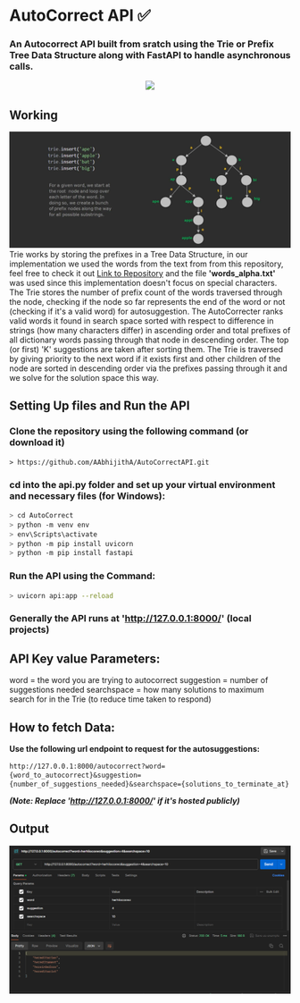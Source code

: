 # AutoCorrect API ✅
### An Autocorrect API built from sratch using the Trie or Prefix Tree Data Structure along with FastAPI to handle asynchronous calls.

<div align='center'>
 <img src="https://skillicons.dev/icons?i=py,fastapi"></img>
</div>

## Working 
![](Trie.jpg)
 Trie works by storing the prefixes in a Tree Data Structure, in our implementation we used the words from the text from from this repository, feel free to check it out [Link to Repository](https://github.com/dwyl/english-words/tree/master) and the file **'words_alpha.txt'** was used since this implementation doesn't focus on special characters.
 The Trie stores the number of prefix count of the words traversed through the node, checking if the node so far represents the end of the word or not (checking if it's a valid word) for autosuggestion. The AutoCorrecter ranks valid words it found in search space sorted with respect to difference in strings (how many characters differ) in ascending order
 and total prefixes of all dictionary words passing through that node in descending order. The top (or first) 'K' suggestions are taken after sorting them. The Trie is traversed by giving priority to the next word if it exists first and other children of the node are sorted in descending order via the prefixes passing through it and we solve for the 
 solution space this way.

## Setting Up files and Run the API
### Clone the repository using the following command (or download it)
```
> https://github.com/AAbhijithA/AutoCorrectAPI.git
```
### cd into the api.py folder and set up your virtual environment and necessary files (for Windows):
```bash
> cd AutoCorrect
> python -m venv env
> env\Scripts\activate
> python -m pip install uvicorn
> python -m pip install fastapi
```
### Run the API using the Command:
```bash
> uvicorn api:app --reload
```
### Generally the API runs at 'http://127.0.0.1:8000/' (local projects)

## API Key value Parameters:

 word = the word you are trying to autocorrect
 suggestion = number of suggestions needed
 searchspace = how many solutions to maximum search for in the Trie (to reduce time taken to respond)

## How to fetch Data:

**Use the following url endpoint to request for the autosuggestions:**
```
http://127.0.0.1:8000/autocorrect?word={word_to_autocorrect}&suggestion={number_of_suggestions_needed}&searchspace={solutions_to_terminate_at}
```
***(Note: Replace 'http://127.0.0.1:8000/' if it's hosted publicly)***

## Output
![](PostMan_OP.png)


